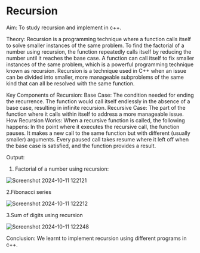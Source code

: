 # Recursion
Aim:
To study recursion and implement in c++.

Theory:
Recursion is a programming technique where a function calls itself to solve smaller instances of the same problem. To find the factorial of a number using recursion, the function repeatedly calls itself by reducing the number until it reaches the base case. A function can call itself to fix smaller instances of the same problem, which is a powerful programming technique known as recursion. Recursion is a technique used in C++ when an issue can be divided into smaller, more manageable subproblems of the same kind that can all be resolved with the same function.

Key Components of Recursion:
Base Case: The condition needed for ending the recurrence. The function would call itself endlessly in the absence of a base case, resulting in infinite recursion.
Recursive Case: The part of the function where it calls within itself to address a more manageable issue.
How Recursion Works:
When a recursive function is called, the following happens: In the point where it executes the recursive call, the function pauses. It makes a new call to the same function but with different (usually smaller) arguments. Every paused call takes resume where it left off when the base case is satisfied, and the function provides a result.

Output:
1. Factorial of a number using recursion:

![Screenshot 2024-10-11 122121](https://github.com/user-attachments/assets/713a0fd1-5605-4d50-9e93-4a939b8dd3db)

2.Fibonacci series

![Screenshot 2024-10-11 122212](https://github.com/user-attachments/assets/0347ace1-d26a-486d-bc36-279126fb72df)

3.Sum of digits using recursion

![Screenshot 2024-10-11 122248](https://github.com/user-attachments/assets/a659c6ce-60a9-4637-9510-513e54bb671e)

Conclusion:
We learnt to implement recursion using different programs in c++.






